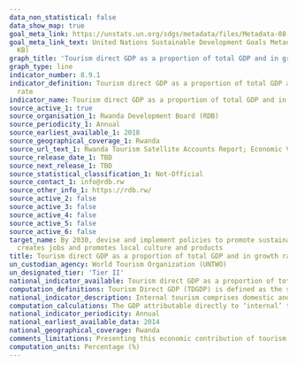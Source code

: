 ```yaml
---
data_non_statistical: false
data_show_map: true
goal_meta_link: https://unstats.un.org/sdgs/metadata/files/Metadata-08-09-01.pdf
goal_meta_link_text: United Nations Sustainable Development Goals Metadata (PDF 526
  KB)
graph_title: 'Tourism direct GDP as a proportion of total GDP and in growth rate'
graph_type: line
indicator_number: 8.9.1
indicator_definition: Tourism direct GDP as a proportion of total GDP and in growth
  rate
indicator_name: Tourism direct GDP as a proportion of total GDP and in growth rate
source_active_1: true
source_organisation_1: Rwanda Development Board (RDB)
source_periodicity_1: Annual
source_earliest_available_1: 2018
source_geographical_coverage_1: Rwanda
source_url_text_1: Rwanda Tourism Satellite Accounts Report; Economic Value Addition of Tourism 
source_release_date_1: TBD
source_next_release_1: TBD
source_statistical_classification_1: Not-Official
source_contact_1: info@rdb.rw 
source_other_info_1: https://rdb.rw/   
source_active_2: false
source_active_3: false
source_active_4: false
source_active_5: false
source_active_6: false
target_name: By 2030, devise and implement policies to promote sustainable tourism that
  creates jobs and promotes local culture and products
title: Tourism direct GDP as a proportion of total GDP and in growth rate
un_custodian_agency: World Tourism Organization (UNTWO)
un_designated_tier: 'Tier II'
national_indicator_available: Tourism direct GDP as a proportion of total GDP and in growth rate
computation_definitions: Tourism Direct GDP (TDGDP) is defined as the sum of value added of tourism and other activities generated by internal tourism demand and net tax on products included in value of tourism costs by purchase prices.
national_indicator_description: Internal tourism comprises domestic and inbound tourism. Domestic tourism comprises activities of a resident visitor within the country of reference either as part of a domestic tourism trip or part of outbound tourism trip. Inbound tourism comprise the activities of a non-resident visitor within the country of refernce.
computation_calculations: The GDP attributable directly to ‘internal’ tourism consumption is measured as the sum of the part of gross value added (at basic prices) generated by all industries in response to internal tourism consumption plus the amount of net taxes on products and imports included within the value of this expenditure at purchaser’s prices.
national_indicator_periodicity: Annual
national_earliest_available_data: 2014
national_geographical_coverage: Rwanda
comments_limitations: Presenting this economic contribution of tourism as a share of GDP shows the relative size of the tourism sector in the economy. However, Tourism GDP measures only direct effect of tourism consumption (and these are only internal), not entire tourism demands. It does not consider indirect and induced tourism effects.
computation_units: Percentage (%)
---
```

